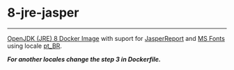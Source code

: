 # 8-jre-jasper
-------------------------------------------------
[OpenJDK (JRE) 8 Docker Image](https://hub.docker.com/_/openjdk/) with suport for [JasperReport](http://community.jaspersoft.com/) and [MS Fonts ](https://www.fonts.com/font/microsoft-corporation) using locale [pt_BR](http://lh.2xlibre.net/locale/pt_BR/).

***For another locales change the step 3 in Dockerfile.***
